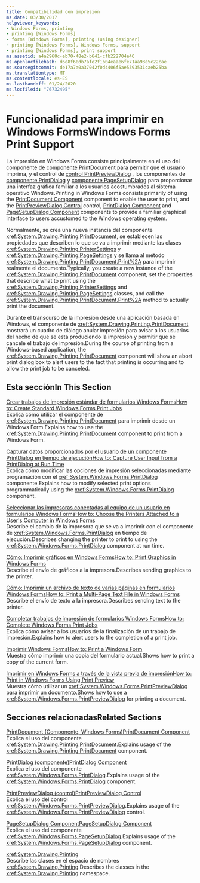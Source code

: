 ```yaml
---
title: Compatibilidad con impresión
ms.date: 03/30/2017
helpviewer_keywords:
- Windows Forms, printing
- printing [Windows Forms]
- forms [Windows Forms], printing (using designer)
- printing [Windows Forms], Windows Forms, support
- printing [Windows Forms], print support
ms.assetid: a4a2960c-eb70-48e2-b641-cfb222704e46
ms.openlocfilehash: d6e8f60db7afe2f1b04eaae6fe71aa93e5c22cae
ms.sourcegitcommit: de17a7a0a37042f0d4406f5ae5393531caeb25ba
ms.translationtype: MT
ms.contentlocale: es-ES
ms.lasthandoff: 01/24/2020
ms.locfileid: "76732495"
---
```

# <a name="windows-forms-print-support"></a><span data-ttu-id="e4987-102">Funcionalidad para imprimir en Windows Forms</span><span class="sxs-lookup"><span data-stu-id="e4987-102">Windows Forms Print Support</span></span>
<span data-ttu-id="e4987-103">La impresión en Windows Forms consiste principalmente en el uso del componente de [componente PrintDocument](../controls/printdocument-component-windows-forms.md) para permitir que el usuario imprima, y el control de [control PrintPreviewDialog](../controls/printpreviewdialog-control-windows-forms.md) , los componentes de [componente PrintDialog](../controls/printdialog-component-windows-forms.md) y [componente PageSetupDialog](../controls/pagesetupdialog-component-windows-forms.md) para proporcionar una interfaz gráfica familiar a los usuarios acostumbrados al sistema operativo Windows.</span><span class="sxs-lookup"><span data-stu-id="e4987-103">Printing in Windows Forms consists primarily of using the [PrintDocument Component](../controls/printdocument-component-windows-forms.md) component to enable the user to print, and the [PrintPreviewDialog Control](../controls/printpreviewdialog-control-windows-forms.md) control, [PrintDialog Component](../controls/printdialog-component-windows-forms.md) and [PageSetupDialog Component](../controls/pagesetupdialog-component-windows-forms.md) components to provide a familiar graphical interface to users accustomed to the Windows operating system.</span></span>  
  
 <span data-ttu-id="e4987-104">Normalmente, se crea una nueva instancia del componente <xref:System.Drawing.Printing.PrintDocument>, se establecen las propiedades que describen lo que se va a imprimir mediante las clases <xref:System.Drawing.Printing.PrinterSettings> y <xref:System.Drawing.Printing.PageSettings> y se llama al método <xref:System.Drawing.Printing.PrintDocument.Print%2A> para imprimir realmente el documento.</span><span class="sxs-lookup"><span data-stu-id="e4987-104">Typically, you create a new instance of the <xref:System.Drawing.Printing.PrintDocument> component, set the properties that describe what to print using the <xref:System.Drawing.Printing.PrinterSettings> and <xref:System.Drawing.Printing.PageSettings> classes, and call the <xref:System.Drawing.Printing.PrintDocument.Print%2A> method to actually print the document.</span></span>  
  
 <span data-ttu-id="e4987-105">Durante el transcurso de la impresión desde una aplicación basada en Windows, el componente de <xref:System.Drawing.Printing.PrintDocument> mostrará un cuadro de diálogo anular impresión para avisar a los usuarios del hecho de que se está produciendo la impresión y permitir que se cancele el trabajo de impresión.</span><span class="sxs-lookup"><span data-stu-id="e4987-105">During the course of printing from a Windows-based application, the <xref:System.Drawing.Printing.PrintDocument> component will show an abort print dialog box to alert users to the fact that printing is occurring and to allow the print job to be canceled.</span></span>  
  
## <a name="in-this-section"></a><span data-ttu-id="e4987-106">Esta sección</span><span class="sxs-lookup"><span data-stu-id="e4987-106">In This Section</span></span>  
 [<span data-ttu-id="e4987-107">Crear trabajos de impresión estándar de formularios Windows Forms</span><span class="sxs-lookup"><span data-stu-id="e4987-107">How to: Create Standard Windows Forms Print Jobs</span></span>](how-to-create-standard-windows-forms-print-jobs.md)  
 <span data-ttu-id="e4987-108">Explica cómo utilizar el componente de <xref:System.Drawing.Printing.PrintDocument> para imprimir desde un Windows Form.</span><span class="sxs-lookup"><span data-stu-id="e4987-108">Explains how to use the <xref:System.Drawing.Printing.PrintDocument> component to print from a Windows Form.</span></span>  
  
 [<span data-ttu-id="e4987-109">Capturar datos proporcionados por el usuario de un componente PrintDialog en tiempo de ejecución</span><span class="sxs-lookup"><span data-stu-id="e4987-109">How to: Capture User Input from a PrintDialog at Run Time</span></span>](how-to-capture-user-input-from-a-printdialog-at-run-time.md)  
 <span data-ttu-id="e4987-110">Explica cómo modificar las opciones de impresión seleccionadas mediante programación con el <xref:System.Windows.Forms.PrintDialog> componente.</span><span class="sxs-lookup"><span data-stu-id="e4987-110">Explains how to modify selected print options programmatically using the <xref:System.Windows.Forms.PrintDialog> component.</span></span>  
  
 [<span data-ttu-id="e4987-111">Seleccionar las impresoras conectadas al equipo de un usuario en formularios Windows Forms</span><span class="sxs-lookup"><span data-stu-id="e4987-111">How to: Choose the Printers Attached to a User's Computer in Windows Forms</span></span>](how-to-choose-the-printers-attached-to-user-computer-in-windows-forms.md)  
 <span data-ttu-id="e4987-112">Describe el cambio de la impresora que se va a imprimir con el componente de <xref:System.Windows.Forms.PrintDialog> en tiempo de ejecución.</span><span class="sxs-lookup"><span data-stu-id="e4987-112">Describes changing the printer to print to using the <xref:System.Windows.Forms.PrintDialog> component at run time.</span></span>  
  
 [<span data-ttu-id="e4987-113">Cómo: Imprimir gráficos en Windows Forms</span><span class="sxs-lookup"><span data-stu-id="e4987-113">How to: Print Graphics in Windows Forms</span></span>](how-to-print-graphics-in-windows-forms.md)  
 <span data-ttu-id="e4987-114">Describe el envío de gráficos a la impresora.</span><span class="sxs-lookup"><span data-stu-id="e4987-114">Describes sending graphics to the printer.</span></span>  
  
 [<span data-ttu-id="e4987-115">Cómo: Imprimir un archivo de texto de varias páginas en formularios Windows Forms</span><span class="sxs-lookup"><span data-stu-id="e4987-115">How to: Print a Multi-Page Text File in Windows Forms</span></span>](how-to-print-a-multi-page-text-file-in-windows-forms.md)  
 <span data-ttu-id="e4987-116">Describe el envío de texto a la impresora.</span><span class="sxs-lookup"><span data-stu-id="e4987-116">Describes sending text to the printer.</span></span>  
  
 [<span data-ttu-id="e4987-117">Completar trabajos de impresión de formularios Windows Forms</span><span class="sxs-lookup"><span data-stu-id="e4987-117">How to: Complete Windows Forms Print Jobs</span></span>](how-to-complete-windows-forms-print-jobs.md)  
 <span data-ttu-id="e4987-118">Explica cómo avisar a los usuarios de la finalización de un trabajo de impresión.</span><span class="sxs-lookup"><span data-stu-id="e4987-118">Explains how to alert users to the completion of a print job.</span></span>  
  
 [<span data-ttu-id="e4987-119">Imprimir Windows Forms</span><span class="sxs-lookup"><span data-stu-id="e4987-119">How to: Print a Windows Form</span></span>](how-to-print-a-windows-form.md)  
 <span data-ttu-id="e4987-120">Muestra cómo imprimir una copia del formulario actual.</span><span class="sxs-lookup"><span data-stu-id="e4987-120">Shows how to print a copy of the current form.</span></span>  
  
 [<span data-ttu-id="e4987-121">Imprimir en Windows Forms a través de la vista previa de impresión</span><span class="sxs-lookup"><span data-stu-id="e4987-121">How to: Print in Windows Forms Using Print Preview</span></span>](how-to-print-in-windows-forms-using-print-preview.md)  
 <span data-ttu-id="e4987-122">Muestra cómo utilizar un <xref:System.Windows.Forms.PrintPreviewDialog> para imprimir un documento.</span><span class="sxs-lookup"><span data-stu-id="e4987-122">Shows how to use a <xref:System.Windows.Forms.PrintPreviewDialog> for printing a document.</span></span>  
  
## <a name="related-sections"></a><span data-ttu-id="e4987-123">Secciones relacionadas</span><span class="sxs-lookup"><span data-stu-id="e4987-123">Related Sections</span></span>  
 [<span data-ttu-id="e4987-124">PrintDocument (Componente, Windows Forms)</span><span class="sxs-lookup"><span data-stu-id="e4987-124">PrintDocument Component</span></span>](../controls/printdocument-component-windows-forms.md)  
 <span data-ttu-id="e4987-125">Explica el uso del componente <xref:System.Drawing.Printing.PrintDocument>.</span><span class="sxs-lookup"><span data-stu-id="e4987-125">Explains usage of the <xref:System.Drawing.Printing.PrintDocument> component.</span></span>  
  
 [<span data-ttu-id="e4987-126">PrintDialog (componente)</span><span class="sxs-lookup"><span data-stu-id="e4987-126">PrintDialog Component</span></span>](../controls/printdialog-component-windows-forms.md)  
 <span data-ttu-id="e4987-127">Explica el uso del componente <xref:System.Windows.Forms.PrintDialog>.</span><span class="sxs-lookup"><span data-stu-id="e4987-127">Explains usage of the <xref:System.Windows.Forms.PrintDialog> component.</span></span>  
  
 [<span data-ttu-id="e4987-128">PrintPreviewDialog (control)</span><span class="sxs-lookup"><span data-stu-id="e4987-128">PrintPreviewDialog Control</span></span>](../controls/printpreviewdialog-control-windows-forms.md)  
 <span data-ttu-id="e4987-129">Explica el uso del control <xref:System.Windows.Forms.PrintPreviewDialog>.</span><span class="sxs-lookup"><span data-stu-id="e4987-129">Explains usage of the <xref:System.Windows.Forms.PrintPreviewDialog> control.</span></span>  
  
 [<span data-ttu-id="e4987-130">PageSetupDialog Component</span><span class="sxs-lookup"><span data-stu-id="e4987-130">PageSetupDialog Component</span></span>](../controls/pagesetupdialog-component-windows-forms.md)  
 <span data-ttu-id="e4987-131">Explica el uso del componente <xref:System.Windows.Forms.PageSetupDialog>.</span><span class="sxs-lookup"><span data-stu-id="e4987-131">Explains usage of the <xref:System.Windows.Forms.PageSetupDialog> component.</span></span>  
  
 <xref:System.Drawing.Printing>  
 <span data-ttu-id="e4987-132">Describe las clases en el espacio de nombres <xref:System.Drawing.Printing>.</span><span class="sxs-lookup"><span data-stu-id="e4987-132">Describes the classes in the <xref:System.Drawing.Printing> namespace.</span></span>

